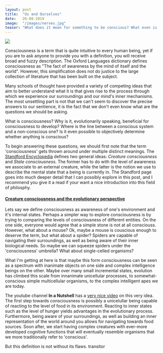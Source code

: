 ```yaml
---
layout: post
title:  "Us and Ourselves"
date:   26-08-2019
image:  "/images/nerves.jpg"
teaser: "What does it mean for something to be conscious? What even is consciousness? How does our brain give rise to it?"
---
```

<img src="{{ site.baseurl }}/images/nerves.jpg" class="fit image">

Consciousness is a term that is quite intuitive to every human being, yet if you are to ask anyone to provide you with a definition, you will receive broad and fuzzy description. The Oxford Languages dictionary defines consciousness as "The fact of awareness by the mind of itself and the world". However, this simplification does not do justice to the large collection of literature that has been built on the subject.

Many schools of thought have provided a variety of competing ideas that aim to better understand what it is that gives rise to the process through which we experience our surroundings and our mind's inner mechanisms. The most unsettling part is not that we can't seem to discover the precise answers to our sentience, it is the fact that we don't even know what are the questions we should be asking.

What is consciousness? Why is it, evolutionarily speaking, beneficial for consciousness to develop? Where is the line between a conscious system and a non-conscious one? Is it even possible to objectively determine whether anything is conscious?

To begin answering these questions, we should first note that the term 'consciousness' gets thrown around under multiple distinct meanings. The <a href="https://plato.stanford.edu/entries/consciousness/#ConCon">Standford Encyclopedia</a> defines two general ideas: _Creature consciousness_ and _State consciousness_. The former has to do with the level of awareness we associate to an external creature, while the latter is the notion we use to describe the mental state that a being is currently in.  The Standford page goes into much deeper detail that I can possibly explore in this post, and I recommend you give it a read if your want a nice introduction into this field of philosphy.


#### <u>Creature consciousness and the evolutionary perspective</u>
Lets say we define consciousness as awareness of one's environment and it's internal states. Perhaps a simpler way to explore consciousness is by trying to comparing the levels of consciousness of different entities. On the one side, everyone would agree that a simple stone is not at all consciouss. However, what about a mouse? Ok, maybe a mouse is couscious enough to deserve the term, but what about a spider? Spiders are capable of navigating their surroundings, as well as being aware of their inner biological needs. So maybe we can squeeze spiders under the 'consciousness' umbrella? What about single-celled organisms? 

What I'm getting at here is that maybe this form consciousness can be seen as a spectrum with inanimate objects on one side and complex intelligence beings on the other. Maybe over many small incremental states, evolution has climbed this scale from innanimate unicellular processes, to somewhat-conscious simple multicellular organisms, to the complex intelligent apes we are today.

The youtube channel **In a Nutshell** has a <a href="https://youtu.be/H6u0VBqNBQ8">very nice video</a> on this very idea. The first step towards consciousness is possibly a unicelullar being capable of reacting to the level of food in its environment. Reacting to inner states such as the level of hunger yields advantages in the evolutionary process. Furthermore, being aware of your surroundings, as well as building an inner representation of the world around you allows for navigating towards food sources. Soon after, we start having complex creatures with ever-more developed cognitive functions that will eventually resemble organisms that we more traditionally refer to 'conscious'.

But this definition is not without its flaws. transitor
